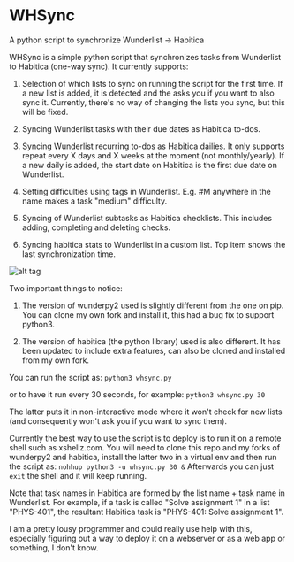 # WHSync
A python script to synchronize Wunderlist -> Habitica

WHSync is a simple python script that synchronizes tasks from Wunderlist to Habitica (one-way sync). It currently supports:

1. Selection of which lists to sync on running the script for the first time. If a new list is added, it is detected and the asks you if you want to also sync it. Currently, there's no way of changing the lists you sync, but this will be fixed. 

2. Syncing Wunderlist tasks with their due dates as Habitica to-dos.

3. Syncing Wunderlist recurring to-dos as Habitica dailies. It only supports repeat every X days and X weeks at the moment (not monthly/yearly). If a new daily is added, the start date on Habitica is the first due date on Wunderlist.

4. Setting difficulties using tags in Wunderlist. E.g. #M anywhere in the name makes a task "medium" difficulty.

5. Syncing of Wunderlist subtasks as Habitica checklists. This includes adding, completing and deleting checks.

6. Syncing habitica stats to Wunderlist in a custom list. Top item shows the last synchronization time.

![alt tag](http://i.imgur.com/rc5CLNY.png)

Two important things to notice:

1. The version of wunderpy2 used is slightly different from the one on pip. You can clone my own fork and install it, this had a bug fix to support python3.

2. The version of habitica (the python library) used is also different. It has been updated to include extra features, can also be cloned and installed from my own fork.

You can run the script as:
`python3 whsync.py`

or to have it run every 30 seconds, for example:
`python3 whsync.py 30`

The latter puts it in non-interactive mode where it won't check for new lists (and consequently won't ask you if you want to sync them).

Currently the best way to use the script is to deploy is to run it on a remote shell such as xshellz.com. You will need to clone this repo and my forks of wunderpy2 and habitica, install the latter two in a virtual env and then run the script as:
`nohhup python3 -u whsync.py 30 &`
Afterwards you can just `exit` the shell and it will keep running. 

Note that task names in Habitica are formed by the list name + task name in Wunderlist. For example, if a task is called "Solve assignment 1" in a list "PHYS-401", the resultant Habitica task is "PHYS-401: Solve assignment 1".

I am a pretty lousy programmer and could really use help with this, especially figuring out a way to deploy it on a webserver or as a web app or something, I don't know.
